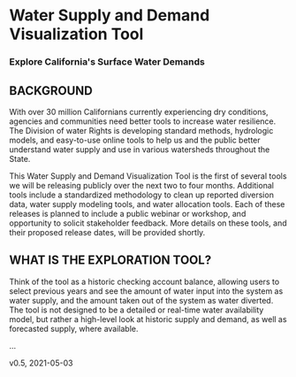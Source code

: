 # Water Supply and Demand Visualization Tool
### Explore California's Surface Water Demands  

## BACKGROUND  

With over 30 million Californians currently experiencing dry conditions, agencies and communities need better tools to increase water resilience. The Division of water Rights is developing standard methods, hydrologic models, and easy-to-use online tools to help us and the public better understand water supply and use in various watersheds throughout the State.  

This Water Supply and Demand Visualization Tool is the first of several tools we will be releasing publicly over the next two to four months. Additional tools include a standardized methodology to clean up reported diversion data, water supply modeling tools, and water allocation tools. Each of these releases is planned to include a public webinar or workshop, and opportunity to solicit stakeholder feedback. More details on these tools, and their proposed release dates, will be provided shortly.  

## WHAT IS THE EXPLORATION TOOL?  

Think of the tool as a historic checking account balance, allowing users to select previous years and see the amount of water input into the system as water supply, and the amount taken out of the system as water diverted. The tool is not designed to be a detailed or real-time water availability model, but rather a high-level look at historic supply and demand, as well as forecasted supply, where available.

...

v0.5, 2021-05-03

